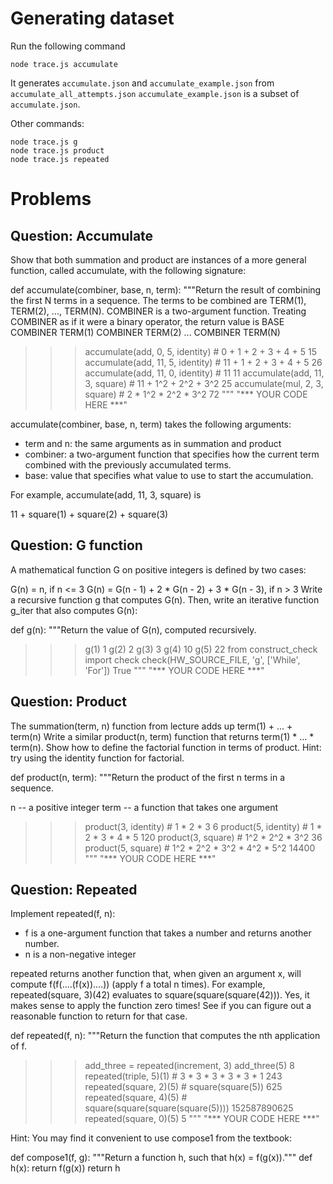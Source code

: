 
# Generating dataset

Run the following command
```
node trace.js accumulate
```

It generates `accumulate.json` and `accumulate_example.json` from `accumulate_all_attempts.json`
`accumulate_example.json` is a subset of `accumulate.json`.


Other commands:
```
node trace.js g
node trace.js product
node trace.js repeated
```


# Problems

## Question: Accumulate
Show that both summation and product are instances of a more general function, called accumulate, with the following signature:

def accumulate(combiner, base, n, term):
  """Return the result of combining the first N terms in a sequence.  The
  terms to be combined are TERM(1), TERM(2), ..., TERM(N).  COMBINER is a
  two-argument function.  Treating COMBINER as if it were a binary operator,
  the return value is
      BASE COMBINER TERM(1) COMBINER TERM(2) ... COMBINER TERM(N)

  >>> accumulate(add, 0, 5, identity)  # 0 + 1 + 2 + 3 + 4 + 5
  15
  >>> accumulate(add, 11, 5, identity) # 11 + 1 + 2 + 3 + 4 + 5
  26
  >>> accumulate(add, 11, 0, identity) # 11
  11
  >>> accumulate(add, 11, 3, square)   # 11 + 1^2 + 2^2 + 3^2
  25
  >>> accumulate(mul, 2, 3, square)   # 2 * 1^2 * 2^2 * 3^2
  72
  """
  "*** YOUR CODE HERE ***"


accumulate(combiner, base, n, term) takes the following arguments:

- term and n: the same arguments as in summation and product
- combiner: a two-argument function that specifies how the current term combined with the previously accumulated terms.
- base: value that specifies what value to use to start the accumulation.

For example, accumulate(add, 11, 3, square) is

11 + square(1) + square(2) + square(3)




## Question: G function
A mathematical function G on positive integers is defined by two cases:

G(n) = n,                                       if n <= 3
G(n) = G(n - 1) + 2 * G(n - 2) + 3 * G(n - 3),  if n > 3
Write a recursive function g that computes G(n). Then, write an iterative function g_iter that also computes G(n):

def g(n):
  """Return the value of G(n), computed recursively.

  >>> g(1)
  1
  >>> g(2)
  2
  >>> g(3)
  3
  >>> g(4)
  10
  >>> g(5)
  22
  >>> from construct_check import check
  >>> check(HW_SOURCE_FILE, 'g', ['While', 'For'])
  True
  """
  "*** YOUR CODE HERE ***"




## Question: Product
The summation(term, n) function from lecture adds up term(1) + ... + term(n) Write a similar product(n, term) function that returns term(1) * ... * term(n). Show how to define the factorial function in terms of product. Hint: try using the identity function for factorial.

def product(n, term):
  """Return the product of the first n terms in a sequence.

  n    -- a positive integer
  term -- a function that takes one argument

  >>> product(3, identity) # 1 * 2 * 3
  6
  >>> product(5, identity) # 1 * 2 * 3 * 4 * 5
  120
  >>> product(3, square)   # 1^2 * 2^2 * 3^2
  36
  >>> product(5, square)   # 1^2 * 2^2 * 3^2 * 4^2 * 5^2
  14400
  """
  "*** YOUR CODE HERE ***"




## Question: Repeated
Implement repeated(f, n):

- f is a one-argument function that takes a number and returns another number.
- n is a non-negative integer

repeated returns another function that, when given an argument x, will compute f(f(....(f(x))....)) (apply f a total n times). For example, repeated(square, 3)(42) evaluates to square(square(square(42))). Yes, it makes sense to apply the function zero times! See if you can figure out a reasonable function to return for that case.


def repeated(f, n):
  """Return the function that computes the nth application of f.

  >>> add_three = repeated(increment, 3)
  >>> add_three(5)
  8
  >>> repeated(triple, 5)(1) # 3 * 3 * 3 * 3 * 3 * 1
  243
  >>> repeated(square, 2)(5) # square(square(5))
  625
  >>> repeated(square, 4)(5) # square(square(square(square(5))))
  152587890625
  >>> repeated(square, 0)(5)
  5
  """
  "*** YOUR CODE HERE ***"

Hint: You may find it convenient to use compose1 from the textbook:

def compose1(f, g):
    """Return a function h, such that h(x) = f(g(x))."""
    def h(x):
        return f(g(x))
    return h